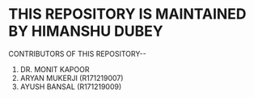 # THIS REPOSITORY IS MAINTAINED BY HIMANSHU DUBEY
CONTRIBUTORS OF THIS REPOSITORY--
1. DR. MONIT KAPOOR
2. ARYAN MUKERJI (R171219007)
3. AYUSH BANSAL (R171219009)

